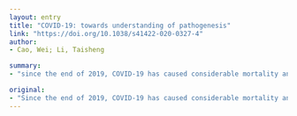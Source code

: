 ```yaml
---
layout: entry
title: "COVID-19: towards understanding of pathogenesis"
link: "https://doi.org/10.1038/s41422-020-0327-4"
author:
- Cao, Wei; Li, Taisheng

summary:
- "since the end of 2019, COVID-19 has caused considerable mortality and morbidity worldwide. Better understanding the pathogenesis of the disease will provide important insight into its management. It will provide valuable insight into the management of the pathogens. The pathogenogens will provide insight into management of it. This will provide a better understanding of its pathology. Until now, the global society has caused significant mortality worldwide, and become a priority of the global societies."

original:
- "Since the end of 2019, COVID-19 has caused considerable mortality and morbidity worldwide, and become a priority of the global society. Better understanding the pathogenesis of COVID-19 will provide important insight into its management."
---
```


